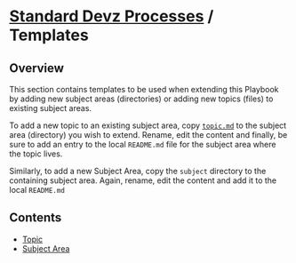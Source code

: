 # [Standard Devz Processes](../README.md) / Templates

## Overview

This section contains templates to be used when extending this Playbook by adding new subject areas (directories) or adding new topics (files) to existing subject areas.

To add a new topic to an existing subject area, copy [`topic.md`](./topic.md) to the subject area (directory) you wish to extend. Rename, edit the content and finally, be sure to add an entry to the local `README.md` file for the subject area where the topic lives.

Similarly, to add a new Subject Area, copy the `subject` directory to the containing subject area. Again, rename, edit the content and add it to the local `README.md`

## Contents

* [Topic](./topic.md)
* [Subject Area](./subject/README.md)

